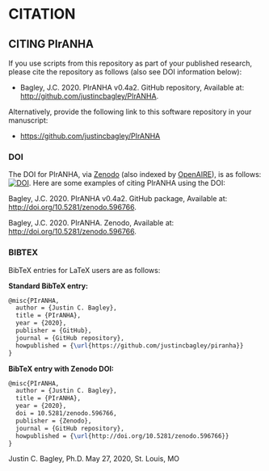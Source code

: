 # CITATION

## CITING PIrANHA

If you use scripts from this repository as part of your published research, please cite the repository as follows (also see DOI information below): 
  
- Bagley, J.C. 2020. PIrANHA v0.4a2. GitHub repository, Available at: http://github.com/justincbagley/PIrANHA.

Alternatively, provide the following link to this software repository in your manuscript:

- https://github.com/justincbagley/PIrANHA

### DOI

The DOI for PIrANHA, via [Zenodo](https://zenodo.org) (also indexed by [OpenAIRE](https://explore.openaire.eu/)), is as follows:  [![DOI](https://zenodo.org/badge/DOI/10.5281/zenodo.596766.svg)](https://doi.org/10.5281/zenodo.596766). Here are some examples of citing PIrANHA using the DOI: 
  
  Bagley, J.C. 2020. PIrANHA v0.4a2. GitHub package, Available at: http://doi.org/10.5281/zenodo.596766.

  Bagley, J.C. 2020. PIrANHA. Zenodo, Available at: http://doi.org/10.5281/zenodo.596766.  

### BIBTEX

BibTeX entries for LaTeX users are as follows:

**Standard BibTeX entry:**

```tex
@misc{PIrANHA,
  author = {Justin C. Bagley},
  title = {PIrANHA},
  year = {2020},
  publisher = {GitHub},
  journal = {GitHub repository},
  howpublished = {\url{https://github.com/justincbagley/piranha}}
}
```

**BibTeX entry with Zenodo DOI:**

```tex
@misc{PIrANHA,
  author = {Justin C. Bagley},
  title = {PIrANHA},
  year = {2020},
  doi = 10.5281/zenodo.596766,
  publisher = {Zenodo},
  journal = {GitHub repository},
  howpublished = {\url{http://doi.org/10.5281/zenodo.596766}}
}
``` 

Justin C. Bagley, Ph.D.
May 27, 2020, St. Louis, MO
